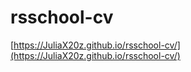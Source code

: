 # rsschool-cv

[https://JuliaX20z.github.io/rsschool-cv/](https://JuliaX20z.github.io/rsschool-cv/)
